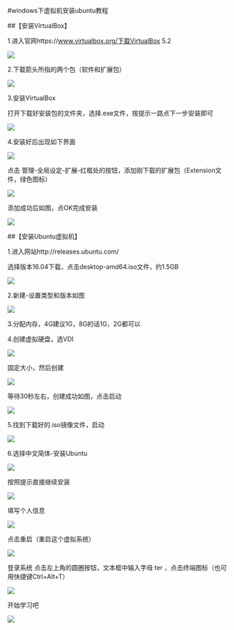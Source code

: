 #windows下虚拟机安装ubuntu教程

##【安装VirtualBox】

1.进入官网https://www.virtualbox.org/下载VirtualBox 5.2

![](https://i.imgur.com/Te6HH9Y.png)

2.下载箭头所指的两个包（软件和扩展包）

![](https://i.imgur.com/RLxqlv8.png)

3.安装VirtualBox

打开下载好安装包的文件夹，选择.exe文件，按提示一路点下一步安装即可

![](https://i.imgur.com/6R6CxJe.png)

4.安装好后出现如下界面

![](https://i.imgur.com/ylvW3Gs.png)

点击 管理-全局设定-扩展-红框处的按钮，添加刚下载的扩展包（Extension文件，绿色图标）

![](https://i.imgur.com/eJqHWIn.png)

添加成功后如图，点OK完成安装

![](https://i.imgur.com/fW4evPt.png)

##【安装Ubuntu虚拟机】

1.进入网站http://releases.ubuntu.com/

选择版本16.04下载，点击desktop-amd64.iso文件，约1.5GB

![](https://i.imgur.com/OfPXlQK.png)

2.新建-设置类型和版本如图

![](https://i.imgur.com/bGi7GWB.png)

3.分配内存，4G建议1G，8G的话1G，2G都可以

4.创建虚拟硬盘，选VDI

![](https://i.imgur.com/St79dKV.png)

固定大小，然后创建

![](https://i.imgur.com/w5ZD8dq.png)

等待30秒左右，创建成功如图，点击启动

![](https://i.imgur.com/Yjstmep.png)

5.找到下载好的.iso镜像文件，启动

![](https://i.imgur.com/YvbQTll.png)

6.选择中文简体-安装Ubuntu

![](https://i.imgur.com/pEEoAmn.png)

按照提示直接继续安装

![](https://i.imgur.com/pu7LJn2.png)

填写个人信息

![](https://i.imgur.com/2IdGqG0.png)

点击重启（重启这个虚拟系统）

![](https://i.imgur.com/RFsdWD0.png)

登录系统
点击左上角的圆圈按钮，文本框中输入字母 ter ，点击终端图标（也可用快捷键Ctrl+Alt+T）

![](https://i.imgur.com/2TtlzbE.png)

开始学习吧

![](https://i.imgur.com/hTRmpfg.png)